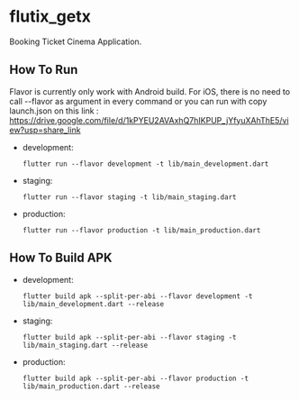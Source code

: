 # flutix_getx

Booking Ticket Cinema Application.

## How To Run

Flavor is currently only work with Android build. For iOS, there is no need to call --flavor as argument in every command or you can run with copy launch.json on this link : https://drive.google.com/file/d/1kPYEU2AVAxhQ7hIKPUP_jYfyuXAhThE5/view?usp=share_link

- development:
  ```
  flutter run --flavor development -t lib/main_development.dart
  ```

- staging:
  ```
  flutter run --flavor staging -t lib/main_staging.dart
  ```

- production:
  ```
  flutter run --flavor production -t lib/main_production.dart
  ```

## How To Build APK

- development:
  ```
  flutter build apk --split-per-abi --flavor development -t lib/main_development.dart --release
  ```

- staging:
  ```
  flutter build apk --split-per-abi --flavor staging -t lib/main_staging.dart --release
  ```

- production:
  ```
  flutter build apk --split-per-abi --flavor production -t lib/main_production.dart --release
  ```